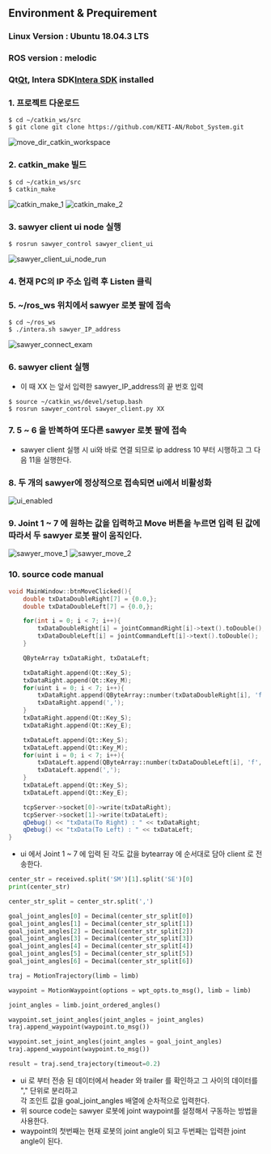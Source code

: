 
## Environment & Prequirement

### Linux Version : Ubuntu 18.04.3 LTS
### ROS version : melodic
### Qt[Qt](https://doc.qt.io/qt-5/gettingstarted.html), Intera SDK[Intera SDK](https://github.com/KETI-AN/Robot_System/wiki/1_2-%EB%A1%9C%EB%B4%87-%EC%84%A4%EC%A0%95(Sawyer-%EB%84%A4%ED%8A%B8%EC%9B%8C%ED%81%AC-%ED%99%98%EA%B2%BD%EC%84%A4%EC%A0%95-:-%EC%9A%B0%EB%B6%84%ED%88%ACPC)) installed


### 1. 프로젝트 다운로드
~~~
$ cd ~/catkin_ws/src
$ git clone git clone https://github.com/KETI-AN/Robot_System.git
~~~
![move_dir_catkin_workspace](./image/move_dir_catkin_workspace.png)

### 2. catkin_make 빌드
~~~
$ cd ~/catkin_ws/src
$ catkin_make
~~~
![catkin_make_1](./image/catkin_make_1.png)
![catkin_make_2](./image/catkin_make_2.png)

### 3. sawyer client ui node 실행
~~~
$ rosrun sawyer_control sawyer_client_ui
~~~
![sawyer_client_ui_node_run](./image/sawyer_client_ui_node_run.png)

### 4. 현재 PC의 IP 주소 입력 후 Listen 클릭
### 5. ~/ros_ws 위치에서 sawyer 로봇 팔에 접속
~~~
$ cd ~/ros_ws
$ ./intera.sh sawyer_IP_address
~~~
![sawyer_connect_exam](./image/sawyer_connect_exam.png)

### 6. sawyer client 실행
- 이 때 XX 는 앞서 입력한 sawyer_IP_address의 끝 번호 입력
~~~
$ source ~/catkin_ws/devel/setup.bash
$ rosrun sawyer_control sawyer_client.py XX
~~~

### 7. 5 ~ 6 을 반복하여 또다른 sawyer 로봇 팔에 접속
- sawyer client 실행 시 ui와 바로 연결 되므로 ip address 10 부터 시행하고 그 다음 11을 실행한다.

### 8. 두 개의 sawyer에 정상적으로 접속되면 ui에서 비활성화 
![ui_enabled](./image/ui_enabled.png)

### 9. Joint 1 ~ 7 에 원하는 값을 입력하고 Move 버튼을 누르면 입력 된 값에 따라서 두 sawyer 로봇 팔이 움직인다.
![sawyer_move_1](./image/sawyer_move_1.png)
![sawyer_move_2](./image/sawyer_move_2.png)

### 10. source code manual
``` cpp
void MainWindow::btnMoveClicked(){
    double txDataDoubleRight[7] = {0.0,};
    double txDataDoubleLeft[7] = {0.0,};

    for(int i = 0; i < 7; i++){
        txDataDoubleRight[i] = jointCommandRight[i]->text().toDouble();
        txDataDoubleLeft[i] = jointCommandLeft[i]->text().toDouble();
    }

    QByteArray txDataRight, txDataLeft;

    txDataRight.append(Qt::Key_S);
    txDataRight.append(Qt::Key_M);
    for(uint i = 0; i < 7; i++){
        txDataRight.append(QByteArray::number(txDataDoubleRight[i], 'f', 6));
        txDataRight.append(',');
    }
    txDataRight.append(Qt::Key_S);
    txDataRight.append(Qt::Key_E);

    txDataLeft.append(Qt::Key_S);
    txDataLeft.append(Qt::Key_M);
    for(uint i = 0; i < 7; i++){
        txDataLeft.append(QByteArray::number(txDataDoubleLeft[i], 'f', 6));
        txDataLeft.append(',');
    }
    txDataLeft.append(Qt::Key_S);
    txDataLeft.append(Qt::Key_E);

    tcpServer->socket[0]->write(txDataRight);
    tcpServer->socket[1]->write(txDataLeft);
    qDebug() << "txData(To Right) : " << txDataRight;
    qDebug() << "txData(To Left) : " << txDataLeft;
}
```
- ui 에서 Joint 1 ~ 7 에 입력 된 각도 값을 bytearray 에 순서대로 담아 client 로 전송한다.

``` python
center_str = received.split('SM')[1].split('SE')[0]
print(center_str)

center_str_split = center_str.split(',')

goal_joint_angles[0] = Decimal(center_str_split[0])
goal_joint_angles[1] = Decimal(center_str_split[1])
goal_joint_angles[2] = Decimal(center_str_split[2])
goal_joint_angles[3] = Decimal(center_str_split[3])
goal_joint_angles[4] = Decimal(center_str_split[4])
goal_joint_angles[5] = Decimal(center_str_split[5])
goal_joint_angles[6] = Decimal(center_str_split[6])

traj = MotionTrajectory(limb = limb)

waypoint = MotionWaypoint(options = wpt_opts.to_msg(), limb = limb)

joint_angles = limb.joint_ordered_angles()

waypoint.set_joint_angles(joint_angles = joint_angles)
traj.append_waypoint(waypoint.to_msg())

waypoint.set_joint_angles(joint_angles = goal_joint_angles)
traj.append_waypoint(waypoint.to_msg())

result = traj.send_trajectory(timeout=0.2)
```
- ui 로 부터 전송 된 데이터에서 header 와 trailer 를 확인하고 그 사이의 데이터를 "," 단위로 분리하고  
각 조인트 값을 goal_joint_angles 배열에 순차적으로 입력한다.
- 위 source code는 sawyer 로봇에 joint waypoint를 설정해서 구동하는 방법을 사용한다.
- waypoint의 첫번째는 현재 로봇의 joint angle이 되고 두번째는 입력한 joint angle이 된다.